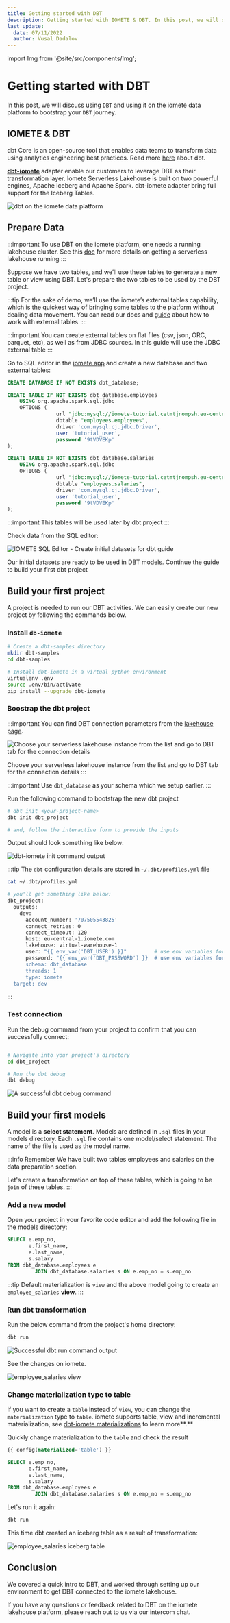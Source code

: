 ```yaml
---
title: Getting started with DBT
description: Getting started with IOMETE & DBT. In this post, we will discuss using `DBT` and using it on the iomete data platform to bootstrap your `DBT` journey.
last_update:
  date: 07/11/2022
  author: Vusal Dadalov
---
```


import Img from '@site/src/components/Img';

# Getting started with DBT

In this post, we will discuss using `DBT` and using it on the iomete data platform to bootstrap your `DBT` journey.

## IOMETE & DBT

dbt Core is an open-source tool that enables data teams to transform data using analytics engineering best practices. Read more [here](https://docs.getdbt.com/docs/introduction) about dbt.

**[dbt-iomete](https://docs.getdbt.com/reference/warehouse-setups/iomete-setup)** adapter enable our customers to leverage DBT as their transformation layer. Iomete Serverless Lakehouse is built on two powerful engines, Apache Iceberg and Apache Spark. dbt-iomete adapter bring full support for the Iceberg Tables.

![dbt on the iomete data platform](https://uploads-ssl.webflow.com/62e59e059afb7e3948870885/62e80b69e03720a02a0b5719_dbt-in-iomete-platform.png)

## Prepare Data

:::important
To use DBT on the iomete platform, one needs a running lakehouse cluster. See this [doc](https://iomete.com/docs/user-guide/virtual-lakehouses) for more details on getting a serverless lakehouse running
:::

Suppose we have two tables, and we’ll use these tables to generate a new table or view using DBT. Let's prepare the two tables to be used by the DBT project.

:::tip
For the sake of demo, we’ll use the iomete’s external tables capability, which is the quickest way of bringing some tables to the platform without dealing data movement. You can read our docs and [guide](https://iomete.com/docs/guides/sync-data-from-jdbc-sources) about how to work with external tables.
:::

:::important
You can create external tables on flat files (csv, json, ORC, parquet, etc), as well as from JDBC sources. In this guide will use the JDBC external table
:::

Go to SQL editor in the [iomete app](https://app.iomete.com/editor) and create a new database and two external tables:

```sql
CREATE DATABASE IF NOT EXISTS dbt_database;

CREATE TABLE IF NOT EXISTS dbt_database.employees
    USING org.apache.spark.sql.jdbc
    OPTIONS (
                url "jdbc:mysql://iomete-tutorial.cetmtjnompsh.eu-central-1.rds.amazonaws.com:3306/employees",
                dbtable "employees.employees",
                driver 'com.mysql.cj.jdbc.Driver',
                user 'tutorial_user',
                password '9tVDVEKp'
);

CREATE TABLE IF NOT EXISTS dbt_database.salaries
    USING org.apache.spark.sql.jdbc
    OPTIONS (
                url "jdbc:mysql://iomete-tutorial.cetmtjnompsh.eu-central-1.rds.amazonaws.com:3306/employees",
                dbtable "employees.salaries",
                driver 'com.mysql.cj.jdbc.Driver',
                user 'tutorial_user',
                password '9tVDVEKp'
);
```
:::important
This tables will be used later by dbt project
:::

Check data from the SQL editor:

<Img src="/img/guides/dbt/dbt_data_preparation_sql_editor.png" 
  alt="IOMETE SQL Editor - Create initial datasets for dbt guide" 
  caption="IOMETE SQL Editor - Create initial datasets for dbt guide"/>

Our initial datasets are ready to be used in DBT models. Continue the guide to build your first dbt project

## Build your first project

A project is needed to run our DBT activities. We can easily create our new project by following the commands below.

### Install `db-iomete`

```bash
# Create a dbt-samples directory
mkdir dbt-samples
cd dbt-samples

# Install dbt-iomete in a virtual python environment
virtualenv .env
source .env/bin/activate
pip install --upgrade dbt-iomete
```

### Boostrap the dbt project

:::important
You can find DBT connection parameters from the [lakehouse page](http://app.iomete.com).

<Img src="/img/guides/dbt/dbt_connection_details_tab.jpg" 
  alt="Choose your serverless lakehouse instance from the list and go to DBT tab for the connection details"/>

Choose your serverless lakehouse instance from the list and go to DBT tab for the connection details
:::

:::important
Use `dbt_database` as your schema which we setup earlier.
:::


Run the following command to bootstrap the new dbt project

```bash
# dbt init <your-project-name> 
dbt init dbt_project

# and, follow the interactive form to provide the inputs
```

Output should look something like below:

<Img src="/img/guides/dbt/dbt_init_output.png"
  alt="dbt-iomete init command output"
  caption="dbt init command output"/>

:::tip
The `dbt` configuration details are stored in `~/.dbt/profiles.yml` file

```bash
cat ~/.dbt/profiles.yml

# you'll get something like below:
dbt_project:
  outputs:
    dev:
      account_number: '707505543825'
      connect_retries: 0
      connect_timeout: 120
      host: eu-central-1.iomete.com
      lakehouse: virtual-warehouse-1
      user: "{{ env_var('DBT_USER') }}"         # use env variables for sensitive information
      password: "{{ env_var('DBT_PASSWORD') }}  # use env variables for sensitive information
      schema: dbt_database
      threads: 1
      type: iomete
  target: dev
```
:::

### Test connection

Run the debug command from your project to confirm that you can successfully connect:

```bash

# Navigate into your project's directory
cd dbt_project

# Run the dbt debug
dbt debug
```

<Img src="/img/guides/dbt/dbt_debug_output.png"
  alt="A successful dbt debug command"
  caption="A successful dbt debug command"/>

## Build your first models

A model is a **select statement**. Models are defined in `.sql` files in your models directory. Each `.sql` file contains one model/select statement. The name of the file is used as the model name.

:::info Remember
We have built two tables employees and salaries on the data preparation section. 

Let's create a transformation on top of these tables, which is going to be `join` of these tables.
:::

### Add a new model

Open your project in your favorite code editor and add the following file in the models directory:
```sql title="dbt_project/models/employee_salaries.sql"
SELECT e.emp_no,
       e.first_name,
       e.last_name,
       s.salary
FROM dbt_database.employees e
         JOIN dbt_database.salaries s ON e.emp_no = s.emp_no
```

:::tip
Default materialization is `view` and the above model going to create an `employee_salaries` **view**.
:::


### Run dbt transformation

Run the below command from the project's home directory:

```bash
dbt run
```

<Img src="/img/guides/dbt/dbt_run_output.png"
alt="Successful dbt run command output"
caption="Successful dbt run command output"/>


See the changes on iomete.

<Img src="/img/guides/dbt/dbt_transformation_result_as_view.png"
alt="employee_salaries view"
caption="employee_salaries view"/>


### Change materialization type to table

If you want to create a `table` instead of `view`, you can change the `materialization` type to `table`. iomete supports table, view and incremental materialization, see [dbt-iomete materializations](./dbt-materializations) to learn more**.**

Quickly change materialization to the `table` and check the result

```sql title="dbt_project/models/employee_salaries.sql"
{{ config(materialized='table') }}

SELECT e.emp_no,
       e.first_name,
       e.last_name,
       s.salary
FROM dbt_database.employees e
         JOIN dbt_database.salaries s ON e.emp_no = s.emp_no
```

Let's run it again:

```bash
dbt run
```

This time dbt created an iceberg table as a result of transformation:

<Img src="/img/guides/dbt/dbt_transformation_result_as_iceberg_table.png"
  alt="employee_salaries iceberg table"
  caption="employee_salaries iceberg table"/>

## Conclusion

We covered a quick intro to DBT, and worked through setting up our environment to get DBT connected to the iomete lakehouse.

If you have any questions or feedback related to DBT on the iomete lakehouse platform, please reach out to us via our intercom chat.


